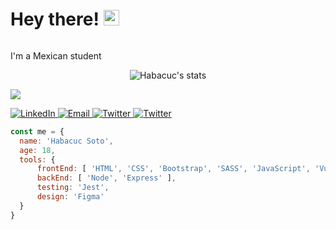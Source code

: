 # Hey there! <img src="https://media.giphy.com/media/hvRJCLFzcasrR4ia7z/giphy.gif" width="25px">

<img src="https://visitor-badge.glitch.me/badge?page_id=HabacucSoto.HabacucSoto&left_color=dark&right_color=blue" alt=""></img>


I'm a Mexican student 

<p align="center">
    <img src="https://github-readme-stats.vercel.app/api?username=HabacucSoto&show_icons=true&theme=chartreuse-dark" alt="Habacuc's stats"></img>
</p>

![](https://visitor-badge.glitch.me/badge?page_id=HabacucSoto.HabacucSoto&left_color=dark&right_color=blue)





<p>
    <a href='https://linkedin.com/in/habacucsoto/' target='_blank'>
        <img alt='LinkedIn' src='https://img.shields.io/badge/LinkedIn-black?logo=LinkedIn&style=flat-square'>
    </a>
    <a href='mailto:josehabacuc182020@gmail.com' target='_blank'>
        <img alt='Email' src='https://img.shields.io/badge/Email-black?logo=Gmail&style=flat-square'>
    </a>
    <a href='https://twitter.com/habacucsoto' target='_blank'>
        <img alt='Twitter' src='https://img.shields.io/badge/Twitter-black?logo=Twitter&style=flat-square'>
    </a>
    <a href='https://www.instagram.com/habacuc.soto/' target='_blank'>
        <img alt='Twitter' src='https://img.shields.io/badge/Instagram-black?logo=Instagram&style=flat-square'>
    </a>
</p>

```javascript
const me = {
  name: 'Habacuc Soto',
  age: 18,
  tools: {
      frontEnd: [ 'HTML', 'CSS', 'Bootstrap', 'SASS', 'JavaScript', 'Vue' ],
      backEnd: [ 'Node', 'Express' ],
      testing: 'Jest',
      design: 'Figma'
  }
}
```
